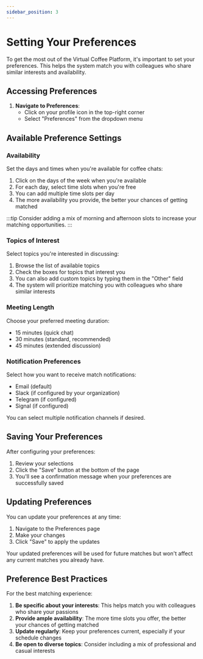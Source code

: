 ```yaml
---
sidebar_position: 3
---
```


# Setting Your Preferences

To get the most out of the Virtual Coffee Platform, it's important to set your preferences. This helps the system match you with colleagues who share similar interests and availability.

## Accessing Preferences

1. **Navigate to Preferences**:
   - Click on your profile icon in the top-right corner
   - Select "Preferences" from the dropdown menu

## Available Preference Settings

### Availability

Set the days and times when you're available for coffee chats:

1. Click on the days of the week when you're available
2. For each day, select time slots when you're free
3. You can add multiple time slots per day
4. The more availability you provide, the better your chances of getting matched

:::tip
Consider adding a mix of morning and afternoon slots to increase your matching opportunities.
:::

### Topics of Interest

Select topics you're interested in discussing:

1. Browse the list of available topics
2. Check the boxes for topics that interest you
3. You can also add custom topics by typing them in the "Other" field
4. The system will prioritize matching you with colleagues who share similar interests

### Meeting Length

Choose your preferred meeting duration:

- 15 minutes (quick chat)
- 30 minutes (standard, recommended)
- 45 minutes (extended discussion)

### Notification Preferences

Select how you want to receive match notifications:

- Email (default)
- Slack (if configured by your organization)
- Telegram (if configured)
- Signal (if configured)

You can select multiple notification channels if desired.

## Saving Your Preferences

After configuring your preferences:

1. Review your selections
2. Click the "Save" button at the bottom of the page
3. You'll see a confirmation message when your preferences are successfully saved

## Updating Preferences

You can update your preferences at any time:

1. Navigate to the Preferences page
2. Make your changes
3. Click "Save" to apply the updates

Your updated preferences will be used for future matches but won't affect any current matches you already have.

## Preference Best Practices

For the best matching experience:

1. **Be specific about your interests**: This helps match you with colleagues who share your passions
2. **Provide ample availability**: The more time slots you offer, the better your chances of getting matched
3. **Update regularly**: Keep your preferences current, especially if your schedule changes
4. **Be open to diverse topics**: Consider including a mix of professional and casual interests